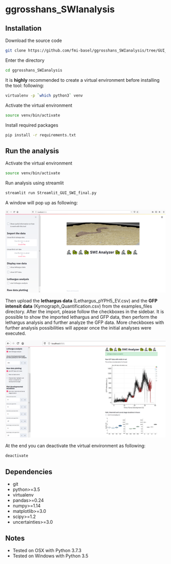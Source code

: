 # ggrosshans_SWIanalysis



## Installation

Download the source code
```bash
git clone https://github.com/fmi-basel/ggrosshans_SWIanalysis/tree/GUI_v2.git
```

Enter the directory
```bash
cd ggrosshans_SWIanalysis
```

It is **highly** recommended to create a virtual environment before installing the tool: following:

```bash
virtualenv -p `which python3` venv
```

Activate the virtual environment

```bash
source venv/bin/activate
```

Install required packages
```bash
pip install -r requirements.txt
```

## Run the analysis

Activate the virtual environment

```bash
source venv/bin/activate
```

Run analysis using streamlit

```bash
streamlit run Streamlit_GUI_SWI_final.py
```

A window will pop up as following:

![alt text](images/example_streamlit_frontend.png)

Then upload the **lethargus data** (Lethargus_pYPH5_EV.csv) and the **GFP intensit data** (Kymograph_Quantification.csv) from the examples_files directory. After the import, please follow the checkboxes in the sidebar. It is possible to show the imported lethargus and GFP data, then perform the lethargus analysis and further analyze the GFP data. More checkboxes with further analysis possibilities will appear once the initial analyses were executed.

![alt text](images/example_streamlit_frontend_results.png)

At the end you can deactivate the virtual environment as following:

```bash
deactivate
```

## Dependencies
- git
- python>=3.5
- virtualenv
- pandas>=0.24
- numpy>=1.14
- matplotlib>=3.0
- scipy>=1.2
- uncertainties>=3.0

## Notes

- Tested on OSX with Python 3.7.3
- Tested on Windows with Python 3.5
